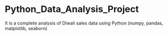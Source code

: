 # Python_Data_Analysis_Project
It is a complete analysis of Diwali sales data using Python (numpy, pandas, matplotlib, seaborn)
